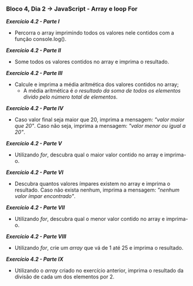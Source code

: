 ### Bloco 4, Dia 2 -> JavaScript - Array e loop For

_**Exercício 4.2 - Parte I**_
 - Percorra o array imprimindo todos os valores nele contidos com a função console.log().

_**Exercício 4.2 - Parte II**_
 - Some todos os valores contidos no array e imprima o resultado.

_**Exercício 4.2 - Parte III**_
 - Calcule e imprima a média aritmética dos valores contidos no array;
    - A média aritmética é _o resultado da soma de todos os elementos divido pelo número total de elementos_.

_**Exercício 4.2 - Parte IV**_
 - Caso valor final seja maior que 20, imprima a mensagem: _"valor maior que 20"_. Caso não seja, imprima a mensagem: _"valor menor ou igual a 20"_.

_**Exercício 4.2 - Parte V**_
 - Utilizando _for_, descubra qual o maior valor contido no array e imprima-o.

_**Exercício 4.2 - Parte VI**_
 - Descubra quantos valores ímpares existem no array e imprima o resultado. Caso não exista nenhum, imprima a mensagem: _"nenhum valor ímpar encontrado"_.

_**Exercício 4.2 - Parte VII**_
 - Utilizando _for_, descubra qual o menor valor contido no array e imprima-o.

_**Exercício 4.2 - Parte VIII**_
 - Utilizando _for_, crie um _array_ que vá de 1 até 25 e imprima o resultado.

_**Exercício 4.2 - Parte IX**_
 - Utilizando o _array_ criado no exercício anterior, imprima o resultado da divisão de cada um dos elementos por 2.


